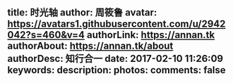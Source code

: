 title: 时光轴
author: 周筱鲁
avatar: https://avatars1.githubusercontent.com/u/2942042?s=460&v=4
authorLink: https://annan.tk
authorAbout: https://annan.tk/about
authorDesc: 知行合一
date: 2017-02-10 11:26:09
keywords:
description:
photos:
comments: false
---

